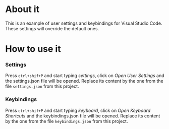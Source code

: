 # About it
This is an example of user settings and keybindings for Visual Studio Code. These settings will override the default ones.

# How to use it

### Settings
Press `ctrl+shif+P` and start typing *settings*, click on *Open User Settings* and the settings.json file will be opened. Replace its content by the one from the file `settings.json` from this project.

### Keybindings
Press `ctrl+shif+P` and start typing *keyboard*, click on *Open Keyboard Shortcuts* and the keybindings.json file will be opened. Replace its content by the one from the file `keybindings.json` from this project.